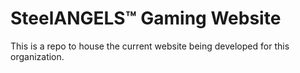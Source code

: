# SteelANGELS™ Gaming Website

This is a repo to house the current website being developed for this organization.

